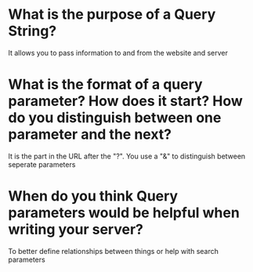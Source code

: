 # What is the purpose of a Query String?
It allows you to pass information to and from the website and server

# What is the format of a query parameter? How does it start? How do you distinguish between one parameter and the next?
It is the part in the URL after the "?". You use a "&" to distinguish between seperate parameters
# When do you think Query parameters would be helpful when writing your server?
To better define relationships between things or help with search parameters 

